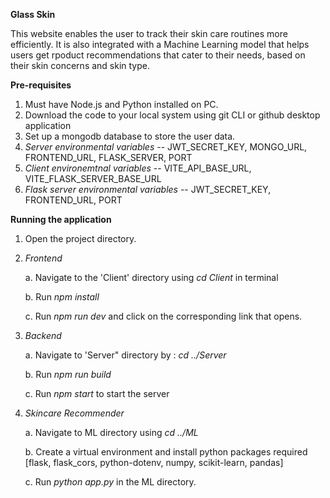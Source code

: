 **Glass Skin**

This website enables the user to track their skin care routines more efficiently. It is also integrated with a Machine Learning model that helps users get rpoduct recommendations that cater to their needs, based on their skin concerns and skin type.


**Pre-requisites**
1. Must have Node.js and Python installed on PC.
2. Download the code to your local system using git CLI or github desktop application
3. Set up a mongodb database to store the user data. 
4. *Server environmental variables* -- JWT_SECRET_KEY, MONGO_URL, FRONTEND_URL, FLASK_SERVER, PORT
5. *Client environemtnal variables* -- VITE_API_BASE_URL, VITE_FLASK_SERVER_BASE_URL
6. *Flask server environmental variables* -- JWT_SECRET_KEY, FRONTEND_URL, PORT


**Running the application**
1. Open the project directory.
2. *Frontend*

   a. Navigate to the 'Client' directory using *cd Client* in terminal

   b. Run *npm install*

   c. Run *npm run dev* and click on the corresponding link that opens.

3. *Backend*

   a. Navigate to 'Server" directory by : *cd ../Server*

   b. Run *npm run build*

   c. Run *npm start* to start the server

4. *Skincare Recommender*

   a. Navigate to ML directory using *cd ../ML*

   b. Create a virtual environment and install python packages required [flask, flask_cors, python-dotenv, numpy, scikit-learn, pandas]

   c. Run *python app.py* in the ML directory.

   
   